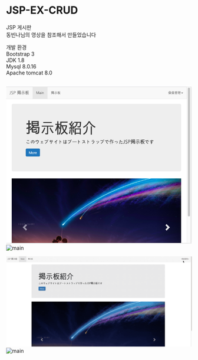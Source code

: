# JSP-EX-CRUD
JSP 게시판<br>
동빈나님의 영상을 참조해서 만들었습니다<br>

개발 환경<br>
Bootstrap 3<br>
JDK 1.8<br>
Mysql 8.0.16<br>
Apache tomcat 8.0<br>

##
![main](./JSP-CRUD/screenshot/main.png)
![main](./JSP-CRUD/screenshot/sign.gif)

![main](./JSP-CRUD/screenshot/login.gif)
![main](./JSP-CRUD/screenshot/save-delete.gif)

